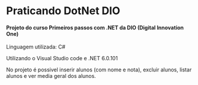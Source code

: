 # Praticando DotNet DIO

#### Projeto do curso **Primeiros passos com .NET** da DIO (Digital Innovation One)

Linguagem utilizada: C#

Utilizando o Visual Studio code e .NET 6.0.101

No projeto é possivel inserir alunos (com nome e nota), excluir alunos, listar alunos e ver media geral dos alunos.
